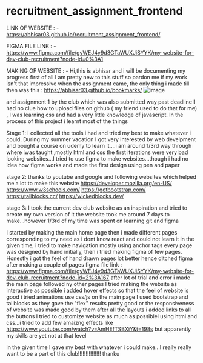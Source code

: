 # recruitment_assignment_frontend


LINK OF WEBSITE : - https://abhisar03.github.io/recruitment_assignment_frontend/

FIGMA FILE LINK : - https://www.figma.com/file/gvWEJ4y9d3GTaWUXJiSYYK/my-website-for-dev-club-recruitment?node-id=0%3A1







MAKING OF WEBSITE : -
Hi,this is abhisar and i will be documenting my progress
first of all I am pretty new to this stuff so pardon me if my work isn't that impressive
when the assignment came, the only thing i made till then was this : https://abhisar03.github.io/bookmarks/
![image](https://user-images.githubusercontent.com/109359297/187961705-8ce6977e-c8c2-4aa5-b422-9b5afbed9cd1.png)

and assignment 1 by the club which was also submitted way past deadline
I had no clue how to upload files on github ( my friend used to do that for me) , I was learning css and had a very little knowledge of javascript. In the process of this project 
i learnt most of the things


Stage 1:
i collected all the tools i had and tried my best to make whatever i could.
During my summer vacation I got very interested by web develpment and bought a course on udemy to learn it....i am around 1/3rd way through where iwas taught ,mostly html and css
the first iterations were very bad looking websites...I tried to use figma to make websites...though i had no idea how figma works and made the first design using pen and paper

stage 2: thanks to youtube and google and following websites which helped me a lot to make this website
https://developer.mozilla.org/en-US/
https://www.w3schools.com/
https://getbootstrap.com/
https://tailblocks.cc/
https://wickedblocks.dev/

stage 3:
I took the current dev club website as an inspiration and tried to create my own version of it
the website took me around 7 days to make...however 1/3rd of my time was spent on learning git and figma


I started by making the main home page
then i made different pages corresponding to my need
as i dont know react and could not learn it in the given time, i tried to make navigation mostly using anchor tags
every page was designed by hand initially, then i tried making figma of few pages. Honestly i got the feel of hand drawn pages lot better hence ditched figma after making a couple of pages
figma file link : 
https://www.figma.com/file/gvWEJ4y9d3GTaWUXJiSYYK/my-website-for-dev-club-recruitment?node-id=2%3A167
after lot of trial and error i made the main page followed ny other pages
I tried making the website as interactive as possible
i added hover effects so that the feel of website is good
i tried animations use css/js on the main page
I used bootstrap and tailblocks as they gave the "flex" results pretty good or the responsiveness of website was made good by them
after all the layouts i added links to all the buttons 
I tried to customize website as much as possiblel using html and css...i tried to add few amaizng effects like 
https://www.youtube.com/watch?v=AmHEfTSBXiY&t=198s but apparently my skills are yet not at that level

in the given time I gave my best with whatever i could make...I really really want to be a part of this club!!!!!!!!!!!!!!!
thanku


